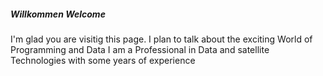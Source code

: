 ##### Willkommen Welcome
I'm glad you are visitig this page. I plan to talk about the exciting World of Programming and Data
I am a Professional in Data and satellite Technologies with some years of experience
